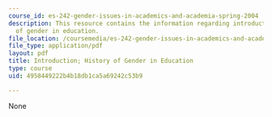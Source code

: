 ```yaml
---
course_id: es-242-gender-issues-in-academics-and-academia-spring-2004
description: This resource contains the information regarding introduction; history
  of gender in education.
file_location: /coursemedia/es-242-gender-issues-in-academics-and-academia-spring-2004/4958449222b4b18db1ca5a69242c53b9_MITES_242S04_ses1.pdf
file_type: application/pdf
layout: pdf
title: Introduction; History of Gender in Education
type: course
uid: 4958449222b4b18db1ca5a69242c53b9

---
```

None